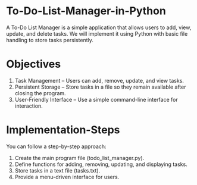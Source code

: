 # To-Do-List-Manager-in-Python
A To-Do List Manager is a simple application that allows users to add, view, update, and delete tasks. We will implement it using Python with basic file handling to store tasks persistently.

# Objectives
1. Task Management – Users can add, remove, update, and view tasks.
2. Persistent Storage – Store tasks in a file so they remain available after closing the program.
3. User-Friendly Interface – Use a simple command-line interface for interaction.

# Implementation-Steps
You can follow a step-by-step approach:

1. Create the main program file (todo_list_manager.py).
2. Define functions for adding, removing, updating, and displaying tasks.
3. Store tasks in a text file (tasks.txt).
4. Provide a menu-driven interface for users.
